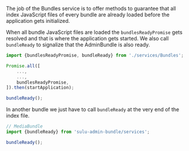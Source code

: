 The job of the Bundles service is to offer methods to guarantee that all index JavaScript files of every bundle
are already loaded before the application gets initialized.

When all bundle JavaScript files are loaded the `bundlesReadyPromise` gets resolved and that is where the
application gets started. We also call `bundleReady` to signalize that the AdminBundle is also ready.

```javascript static
import {bundlesReadyPromise, bundleReady} from './services/Bundles';

Promise.all([
    ...,
    ...,
    bundlesReadyPromise,
]).then(startApplication);

bundleReady();
```

In another bundle we just have to call `bundleReady` at the very end of the index file.

```javascript static
// MediaBundle
import {bundleReady} from 'sulu-admin-bundle/services';

bundleReady();
```
